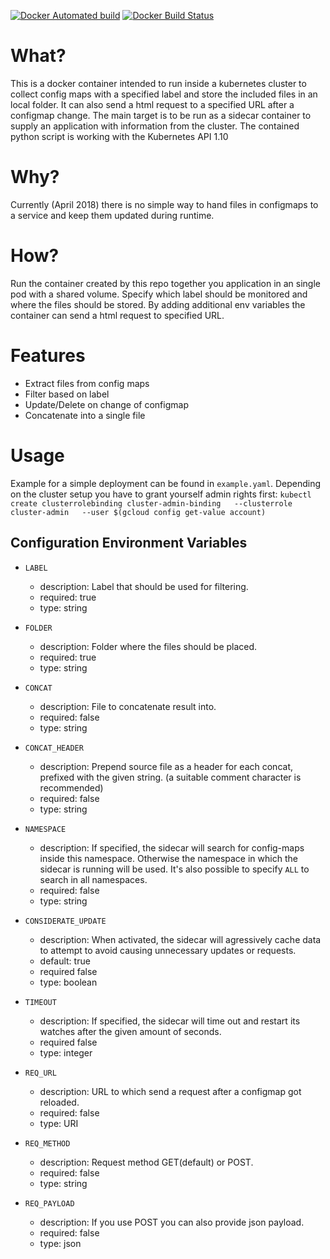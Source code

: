 
[![Docker Automated build](https://img.shields.io/docker/automated/ananace/k8s-sidecar.svg)](https://hub.docker.com/r/ananace/k8s-sidecar/)
[![Docker Build Status](https://img.shields.io/docker/build/ananace/k8s-sidecar.svg)](https://hub.docker.com/r/ananace/k8s-sidecar/)

# What?

This is a docker container intended to run inside a kubernetes cluster to collect config maps with a specified label and store the included files in an local folder. It can also send a html request to a specified URL after a configmap change. The main target is to be run as a sidecar container to supply an application with information from the cluster. The contained python script is working with the Kubernetes API 1.10

# Why?

Currently (April 2018) there is no simple way to hand files in configmaps to a service and keep them updated during runtime.

# How?

Run the container created by this repo together you application in an single pod with a shared volume. Specify which label should be monitored and where the files should be stored.
By adding additional env variables the container can send a html request to specified URL.

# Features

- Extract files from config maps
- Filter based on label
- Update/Delete on change of configmap
- Concatenate into a single file

# Usage

Example for a simple deployment can be found in `example.yaml`. Depending on the cluster setup you have to grant yourself admin rights first: `kubectl create clusterrolebinding cluster-admin-binding   --clusterrole cluster-admin   --user $(gcloud config get-value account)`

## Configuration Environment Variables

- `LABEL` 
  - description: Label that should be used for filtering.
  - required: true
  - type: string

- `FOLDER`
  - description: Folder where the files should be placed.
  - required: true
  - type: string

- `CONCAT`
  - description: File to concatenate result into.
  - required: false
  - type: string

- `CONCAT_HEADER`
  - description: Prepend source file as a header for each concat, prefixed with the given string. (a suitable comment character is recommended)
  - required: false
  - type: string

- `NAMESPACE`
  - description: If specified, the sidecar will search for config-maps inside this namespace. Otherwise the namespace in which the sidecar is running will be used. It's also possible to specify `ALL` to search in all namespaces.
  - required: false
  - type: string

- `CONSIDERATE_UPDATE`
  - description: When activated, the sidecar will agressively cache data to attempt to avoid causing unnecessary updates or requests.
  - default: true
  - required false
  - type: boolean

- `TIMEOUT`
  - description: If specified, the sidecar will time out and restart its watches after the given amount of seconds.
  - required false
  - type: integer

- `REQ_URL`
  - description: URL to which send a request after a configmap got reloaded.
  - required: false
  - type: URI

- `REQ_METHOD`
  - description: Request method GET(default) or POST.
  - required: false
  - type: string

- `REQ_PAYLOAD`
  - description: If you use POST you can also provide json payload.
  - required: false
  - type: json
